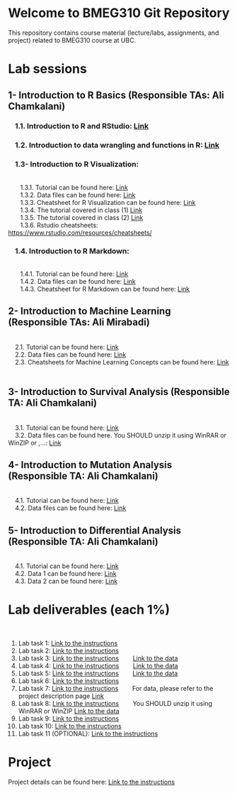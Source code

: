 # Welcome to BMEG310 Git Repository

This repository contains course material (lecture/labs, assignments, and project) related to BMEG310 course at UBC.

# Lab sessions 

## 1- Introduction to R Basics (Responsible TAs: Ali Chamkalani)

### &nbsp;&nbsp;&nbsp; 1.1. Introduction to R and RStudio: [Link](https://htmlpreview.github.io/?https://github.com/AIMLab-UBC/BMEG310_2022/blob/main/R_programming/R%20basics/1_introR-R-and-RStudio.html)


### &nbsp;&nbsp;&nbsp; 1.2. Introduction to data wrangling and functions in R: [Link](https://htmlpreview.github.io/?https://raw.githubusercontent.com/AIMLab-UBC/BMEG310_2022/main/R_programming/R%20basics/2_introR-data-wrangling_and_functions.html)


### &nbsp;&nbsp;&nbsp; 1.3- Introduction to R Visualization:
<br /> &nbsp;&nbsp;&nbsp;&nbsp;&nbsp;&nbsp; 
1.3.1. Tutorial can be found here: [Link](https://htmlpreview.github.io/?https://github.com/AIMLab-UBC/BMEG310_2022/blob/main/R_programming/R%20Visualization/tutorial/R%20Visualization.html)
<br /> &nbsp;&nbsp;&nbsp;&nbsp;&nbsp;&nbsp; 
1.3.2. Data files can be found here: [Link](https://github.com/AIMLab-UBC/BMEG310_2022/tree/main/R_programming/R%20Visualization/data)
<br /> &nbsp;&nbsp;&nbsp;&nbsp;&nbsp;&nbsp; 
1.3.3. Cheatsheet for R Visualization can be found here: [Link](https://github.com/AIMLab-UBC/BMEG310_2022/blob/main/R_programming/R%20Visualization/tutorial/ggplot2-cheatsheet.pdf)
<br /> &nbsp;&nbsp;&nbsp;&nbsp;&nbsp;&nbsp; 
1.3.4. The tutorial covered in class (1) [Link](https://htmlpreview.github.io/?https://github.com/AIMLab-UBC/BMEG310_2022/blob/main/R_programming/ggplot.html)
<br /> &nbsp;&nbsp;&nbsp;&nbsp;&nbsp;&nbsp; 
1.3.5. The tutorial covered in class (2) [Link](https://htmlpreview.github.io/?https://github.com/AIMLab-UBC/BMEG310_2022/blob/main/R_programming/training.html)
<br /> &nbsp;&nbsp;&nbsp;&nbsp;&nbsp;&nbsp; 
1.3.6. Rstudio cheatsheets: https://www.rstudio.com/resources/cheatsheets/


### &nbsp;&nbsp;&nbsp; 1.4. Introduction to R Markdown:
<br /> &nbsp;&nbsp;&nbsp;&nbsp;&nbsp;&nbsp; 
1.4.1. Tutorial can be found here: [Link](https://htmlpreview.github.io/?https://github.com/AIMLab-UBC/BMEG310_2022/blob/main/R_programming/R%20Markdown/tutorial/R%20Markdown.html)
<br /> &nbsp;&nbsp;&nbsp;&nbsp;&nbsp;&nbsp; 
1.4.2. Data files can be found here: [Link](https://github.com/AIMLab-UBC/BMEG310_2022/tree/main/R_programming/R%20Markdown/data)
<br /> &nbsp;&nbsp;&nbsp;&nbsp;&nbsp;&nbsp; 
1.4.3. Cheatsheet for R Markdown can be found here: [Link](https://github.com/AIMLab-UBC/BMEG310_2022/blob/main/R_programming/R%20Markdown/tutorial/rmarkdown-summary.pdf)


## 2- Introduction to Machine Learning (Responsible TAs: Ali Mirabadi)

<br /> &nbsp;&nbsp;&nbsp;
2.1. Tutorial can be found here: [Link](https://htmlpreview.github.io/?https://github.com/AIMLab-UBC/BMEG310-2023/blob/main/Machine%20Learning/tutorial/Regression-Clustering-Classification.html)
<br /> &nbsp;&nbsp;&nbsp;
2.2. Data files can be found here: [Link](https://github.com/AIMLab-UBC/BMEG310-2023/tree/main/Machine%20Learning/data)
<br /> &nbsp;&nbsp;&nbsp;
2.3. Cheatsheets for Machine Learning Concepts can be found here: [Link](https://ml-cheatsheet.readthedocs.io/en/latest/)
<br /> &nbsp;&nbsp;&nbsp;

## 3- Introduction to Survival Analysis (Responsible TA: Ali Chamkalani)

<br /> &nbsp;&nbsp;&nbsp; 
3.1. Tutorial can be found here: [Link](https://htmlpreview.github.io/?https://raw.githubusercontent.com/AIMLab-UBC/BMEG310-2023/main/Survival%20Analysis/Survival_Analysis_V2.html)
<br /> &nbsp;&nbsp;&nbsp;
3.2. Data files can be found here. You SHOULD unzip it using WinRAR or WinZIP or ,...: [Link](https://github.com/AIMLab-UBC/BMEG310/blob/main/Survival%20Analysis/tcga_data.rar)



## 4- Introduction to Mutation Analysis (Responsible TA: Ali Chamkalani)

<br /> &nbsp;&nbsp;&nbsp; 
4.1. Tutorial can be found here: [Link](https://htmlpreview.github.io/?https://github.com/AIMLab-UBC/BMEG310-2023/blob/main/Mutation%20Analysis/Mutation-Analysis.html)
<br /> &nbsp;&nbsp;&nbsp;
4.2. Data files can be found here: [Link](https://github.com/AIMLab-UBC/BMEG310-2023/blob/main/Mutation%20Analysis/data_mutation_lab.txt)


## 5- Introduction to Differential Analysis (Responsible TA: Ali Chamkalani)

<br /> &nbsp;&nbsp;&nbsp; 
4.1. Tutorial can be found here: [Link](https://htmlpreview.github.io/?https://github.com/AIMLab-UBC/BMEG310-2023/blob/main/Diff%20expression/DE.html)
<br /> &nbsp;&nbsp;&nbsp;
4.2. Data 1 can be found here: [Link](https://github.com/AIMLab-UBC/BMEG310-2023/blob/main/Diff%20expression/GSE37704_featurecounts.csv)
<br /> &nbsp;&nbsp;&nbsp;
4.3. Data 2 can be found here: [Link](https://github.com/AIMLab-UBC/BMEG310-2023/blob/main/Diff%20expression/GSE37704_metadata.csv)

# Lab deliverables (each 1%)
&nbsp;&nbsp;&nbsp;&nbsp;&nbsp;&nbsp; 
1. Lab task 1: [Link to the instructions](https://github.com/AIMLab-UBC/BMEG310_2022/blob/main/R_programming/Labs/Lab-1.pdf)
&nbsp;&nbsp;&nbsp;&nbsp;&nbsp;&nbsp;
2. Lab task 2: [Link to the instructions](https://github.com/AIMLab-UBC/BMEG310-2023/blob/main/R_programming/Labs/Lab-2.pdf)
3. Lab task 3: [Link to the instructions](https://github.com/AIMLab-UBC/BMEG310-2023/blob/main/R_programming/Labs/Lab-3.pdf)
&nbsp;&nbsp;&nbsp;&nbsp;&nbsp;&nbsp;
[Link to the data](https://github.com/AIMLab-UBC/BMEG310-2023/blob/main/R_programming/R%20basics/data/deliverable.txt)
3. Lab task 4: [Link to the instructions](https://htmlpreview.github.io/?https://github.com/AIMLab-UBC/BMEG310-2023/blob/main/Lab%20Deliverables/Lab%204/Lab-4-Deliverable.html)
&nbsp;&nbsp;&nbsp;&nbsp;&nbsp;&nbsp;
[Link to the data](https://github.com/AIMLab-UBC/BMEG310/blob/main/Machine%20Learning/data/seeds_dataset.txt)
3. Lab task 5: [Link to the instructions](https://htmlpreview.github.io/?https://github.com/AIMLab-UBC/BMEG310-2023/blob/main/Lab%20Deliverables/Lab%205/Lab-5-Deliverable.html)
&nbsp;&nbsp;&nbsp;&nbsp;&nbsp;&nbsp;
[Link to the data](https://github.com/AIMLab-UBC/BMEG310/blob/main/Machine%20Learning/data/example_linear-reg_dataset1.xls)
3. Lab task 6: [Link to the instructions](https://htmlpreview.github.io/?https://github.com/AIMLab-UBC/BMEG310-2023/blob/main/Lab%20Deliverables/Lab%206/Lab-6-Deliverable.html)
3. Lab task 7: [Link to the instructions](https://github.com/AIMLab-UBC/BMEG310-2023/blob/main/Lab%20Deliverables/Lab%207.md)
&nbsp;&nbsp;&nbsp;&nbsp;&nbsp;&nbsp;
For data, please refer to the project description page [Link](https://github.com/AIMLab-UBC/BMEG310-2023/blob/main//FinalProject/FinalProjectOvervew.md)
3. Lab task 8: [Link to the instructions](https://github.com/AIMLab-UBC/BMEG310-2023/blob/main/Lab%20Deliverables/Lab%208/Lab-8.pdf)
&nbsp;&nbsp;&nbsp;&nbsp;&nbsp;&nbsp;
You SHOULD unzip it using WinRAR or WinZIP [Link to the data](https://github.com/AIMLab-UBC/BMEG310/blob/main/Survival%20Analysis/tcga_data.rar)
3. Lab task 9: [Link to the instructions](https://github.com/AIMLab-UBC/BMEG310-2023/blob/main/Lab%20Deliverables/Lab%209.md)
3. Lab task 10: [Link to the instructions](https://github.com/AIMLab-UBC/BMEG310-2023/blob/main/Lab%20Deliverables/Lab%2010/Lab-10.pdf)
3. Lab task 11 (OPTIONAL): [Link to the instructions](https://github.com/AIMLab-UBC/BMEG310/blob/main/FinalProject/FinalProjectOvervew.md#deliverables)


# Project
Project details can be found here: [Link to the instructions](https://github.com/AIMLab-UBC/BMEG310-2023/blob/main//FinalProject/FinalProjectOvervew.md)


